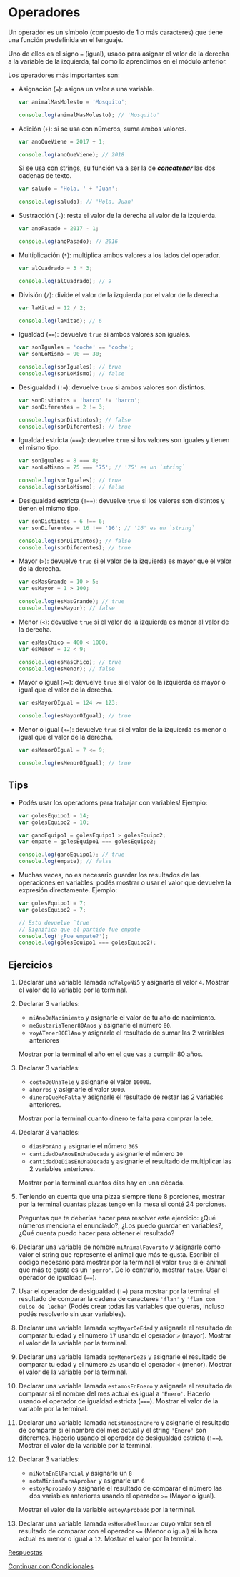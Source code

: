 # Operadores

Un operador es un símbolo (compuesto de 1 o más caracteres) que tiene una función predefinida en el lenguaje.

Uno de ellos es el signo `=` (igual), usado para asignar el valor de la derecha a la variable de la izquierda, tal como lo aprendimos en el módulo anterior.

Los operadores más importantes son:

* Asignación (`=`): asigna un valor a una variable.

    ```javascript
    var animalMasMolesto = 'Mosquito';

    console.log(animalMasMolesto); // 'Mosquito'
    ```

* Adición (`+`): si se usa con números, suma ambos valores.

    ```javascript
    var anoQueViene = 2017 + 1;

    console.log(anoQueViene); // 2018
    ```

    Si se usa con strings, su función va a ser la de **_concatenar_** las dos cadenas de texto.

    ```javascript
    var saludo = 'Hola, ' + 'Juan';

    console.log(saludo); // 'Hola, Juan'
    ```

* Sustracción (`-`): resta el valor de la derecha al valor de la izquierda.

    ```javascript
    var anoPasado = 2017 - 1;

    console.log(anoPasado); // 2016
    ```

* Multiplicación (`*`): multiplica ambos valores a los lados del operador.

    ```javascript
    var alCuadrado = 3 * 3;

    console.log(alCuadrado); // 9
    ```

* División (`/`): divide el valor de la izquierda por el valor de la derecha.

    ```javascript
    var laMitad = 12 / 2;

    console.log(laMitad); // 6
    ```

* Igualdad (`==`): devuelve `true` si ambos valores son iguales.

    ```javascript
    var sonIguales = 'coche' == 'coche';
    var sonLoMismo = 90 == 30;

    console.log(sonIguales); // true
    console.log(sonLoMismo); // false
    ```

* Desigualdad (`!=`): devuelve `true` si ambos valores son distintos.

    ```javascript
    var sonDistintos = 'barco' != 'barco';
    var sonDiferentes = 2 != 3;

    console.log(sonDistintos); // false
    console.log(sonDiferentes); // true
    ```

* Igualdad estricta (`===`): devuelve `true` si los valores son iguales y tienen el mismo tipo.

    ```javascript
    var sonIguales = 8 === 8;
    var sonLoMismo = 75 === '75'; // '75' es un `string`

    console.log(sonIguales); // true
    console.log(sonLoMismo); // false
    ```

* Desigualdad estricta (`!==`): devuelve `true` si los valores son distintos y tienen el mismo tipo.

    ```javascript
    var sonDistintos = 6 !== 6;
    var sonDiferentes = 16 !== '16'; // '16' es un `string`

    console.log(sonDistintos); // false
    console.log(sonDiferentes); // true
    ```

* Mayor (`>`): devuelve `true` si el valor de la izquierda es mayor que el valor de la derecha.

    ```javascript
    var esMasGrande = 10 > 5;
    var esMayor = 1 > 100;

    console.log(esMasGrande); // true
    console.log(esMayor); // false
    ```

* Menor (`<`): devuelve `true` si el valor de la izquierda es menor al valor de la derecha.

    ```javascript
    var esMasChico = 400 < 1000;
    var esMenor = 12 < 9;

    console.log(esMasChico); // true
    console.log(esMenor); // false
    ```

* Mayor o igual (`>=`): devuelve `true` si el valor de la izquierda es mayor o igual que el valor de la derecha.

    ```javascript
    var esMayorOIgual = 124 >= 123;

    console.log(esMayorOIgual); // true
    ```

* Menor o igual (`<=`): devuelve `true` si el valor de la izquierda es menor o igual que el valor de la derecha.

    ```javascript
    var esMenorOIgual = 7 <= 9;

    console.log(esMenorOIgual); // true
    ```

## Tips

* Podés usar los operadores para trabajar con variables! Ejemplo:

    ```javascript
    var golesEquipo1 = 14;
    var golesEquipo2 = 10;

    var ganoEquipo1 = golesEquipo1 > golesEquipo2;
    var empate = golesEquipo1 === golesEquipo2;

    console.log(ganoEquipo1); // true
    console.log(empate); // false
    ```
* Muchas veces, no es necesario guardar los resultados de las operaciones en variables: podés mostrar o usar el valor que devuelve la expresión directamente. Ejemplo:

    ```javascript
    var golesEquipo1 = 7;
    var golesEquipo2 = 7;

    // Esto devuelve `true`
    // Significa que el partido fue empate
    console.log('¿Fue empate?');
    console.log(golesEquipo1 === golesEquipo2);
    ```

## Ejercicios

1. Declarar una variable llamada `noValgoNi5` y asignarle el valor `4`. Mostrar el valor de la variable por la terminal.
1. Declarar 3 variables:

    * `miAnoDeNacimiento` y asignarle el valor de tu año de nacimiento.
    * `meGustariaTener80Anos` y asignarle el número `80`.
    * `voyATener80ElAno` y asignarle el resultado de sumar las 2 variables anteriores

    Mostrar por la terminal el año en el que vas a cumplir 80 años.
1. Declarar 3 variables:

    * `costoDeUnaTele` y asignarle el valor `10000`.
    * `ahorros` y asignarle el valor `9000`.
    * `dineroQueMeFalta` y asignarle el resultado de restar las 2 variables anteriores.

    Mostrar por la terminal cuanto dinero te falta para comprar la tele.
1. Declarar 3 variables:

    * `diasPorAno` y asignarle el número `365`
    * `cantidadDeAnosEnUnaDecada` y asignarle el número `10`
    * `cantidadDeDiasEnUnaDecada` y asignarle el resultado de multiplicar las 2 variables anteriores.

    Mostrar por la terminal cuantos días hay en una década.
1. Teniendo en cuenta que una pizza siempre tiene 8 porciones, mostrar por la terminal cuantas pizzas tengo en la mesa si conté 24 porciones.

    Preguntas que te deberías hacer para resolver este ejercicio: ¿Qué números menciona el enunciado?, ¿Los puedo guardar en variables?, ¿Qué cuenta puedo hacer para obtener el resultado?
1. Declarar una variable de nombre `miAnimalFavorito` y asignarle como valor el string que represente el animal que más te gusta. Escribir el código necesario para mostrar por la terminal el valor `true` si el animal que más te gusta es un `'perro'`. De lo contrario, mostrar `false`. Usar el operador de igualdad (`==`).
1. Usar el operador de desigualdad (`!=`) para mostrar por la terminal el resultado de comparar la cadena de caracteres `'flan'` y `'flan con dulce de leche'` (Podés crear todas las variables que quieras, incluso podés resolverlo sin usar variables).
1. Declarar una variable llamada `soyMayorDeEdad` y asignarle el resultado de comparar tu edad y el número `17` usando el operador `>` (mayor). Mostrar el valor de la variable por la terminal.
1. Declarar una variable llamada `soyMenorDe25` y asignarle el resultado de comparar tu edad y el número `25` usando el operador `<` (menor). Mostrar el valor de la variable por la terminal.
1. Declarar una variable llamada `estamosEnEnero` y asignarle el resultado de comparar si el nombre del mes actual es igual a `'Enero'`. Hacerlo usando el operador de igualdad estricta (`===`). Mostrar el valor de la variable por la terminal.
1. Declarar una variable llamada `noEstamosEnEnero` y asignarle el resultado de comparar si el nombre del mes actual y el string `'Enero'` son diferentes. Hacerlo usando el operador de desigualdad estricta (`!==`). Mostrar el valor de la variable por la terminal.
1. Declarar 3 variables:

    * `miNotaEnElParcial` y asignarle un `8`
    * `notaMinimaParaAprobar` y asignarle un `6`
    * `estoyAprobado` y asignarle el resultado de comparar el número las dos variables anteriores usando el operador `>=` (Mayor o igual).

    Mostrar el valor de la variable `estoyAprobado` por la terminal.
1. Declarar una variable llamada `esHoraDeAlmorzar` cuyo valor sea el resultado de comparar con el operador `<=` (Menor o igual) si la hora actual es menor o igual a `12`. Mostrar el valor por la terminal.

[Respuestas](/respuestas/05.js)

[Continuar con Condicionales](/ejercicios/conceptuales/06.md)
